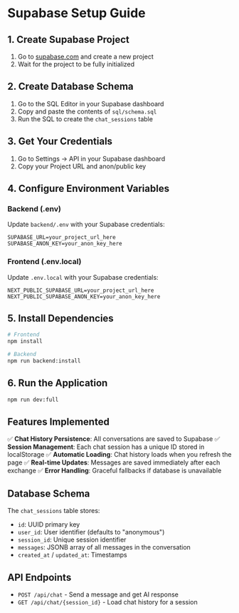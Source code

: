 # Supabase Setup Guide

## 1. Create Supabase Project

1. Go to [supabase.com](https://supabase.com) and create a new project
2. Wait for the project to be fully initialized

## 2. Create Database Schema

1. Go to the SQL Editor in your Supabase dashboard
2. Copy and paste the contents of `sql/schema.sql`
3. Run the SQL to create the `chat_sessions` table

## 3. Get Your Credentials

1. Go to Settings → API in your Supabase dashboard
2. Copy your Project URL and anon/public key

## 4. Configure Environment Variables

### Backend (.env)
Update `backend/.env` with your Supabase credentials:
```
SUPABASE_URL=your_project_url_here
SUPABASE_ANON_KEY=your_anon_key_here
```

### Frontend (.env.local)
Update `.env.local` with your Supabase credentials:
```
NEXT_PUBLIC_SUPABASE_URL=your_project_url_here
NEXT_PUBLIC_SUPABASE_ANON_KEY=your_anon_key_here
```

## 5. Install Dependencies

```bash
# Frontend
npm install

# Backend
npm run backend:install
```

## 6. Run the Application

```bash
npm run dev:full
```

## Features Implemented

✅ **Chat History Persistence**: All conversations are saved to Supabase
✅ **Session Management**: Each chat session has a unique ID stored in localStorage
✅ **Automatic Loading**: Chat history loads when you refresh the page
✅ **Real-time Updates**: Messages are saved immediately after each exchange
✅ **Error Handling**: Graceful fallbacks if database is unavailable

## Database Schema

The `chat_sessions` table stores:
- `id`: UUID primary key
- `user_id`: User identifier (defaults to "anonymous")
- `session_id`: Unique session identifier
- `messages`: JSONB array of all messages in the conversation
- `created_at` / `updated_at`: Timestamps

## API Endpoints

- `POST /api/chat` - Send a message and get AI response
- `GET /api/chat/{session_id}` - Load chat history for a session